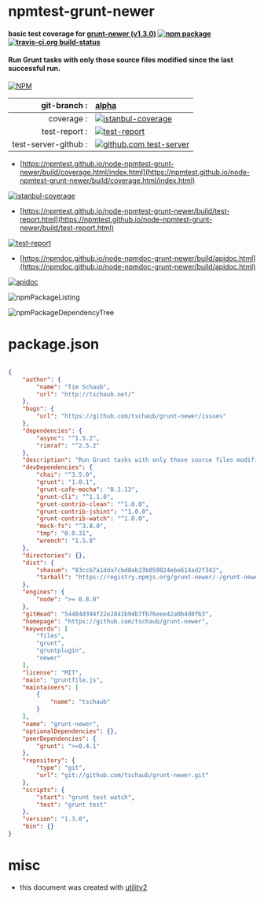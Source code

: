 # npmtest-grunt-newer

#### basic test coverage for  [grunt-newer (v1.3.0)](https://github.com/tschaub/grunt-newer)  [![npm package](https://img.shields.io/npm/v/npmtest-grunt-newer.svg?style=flat-square)](https://www.npmjs.org/package/npmtest-grunt-newer) [![travis-ci.org build-status](https://api.travis-ci.org/npmtest/node-npmtest-grunt-newer.svg)](https://travis-ci.org/npmtest/node-npmtest-grunt-newer)

#### Run Grunt tasks with only those source files modified since the last successful run.

[![NPM](https://nodei.co/npm/grunt-newer.png?downloads=true&downloadRank=true&stars=true)](https://www.npmjs.com/package/grunt-newer)

| git-branch : | [alpha](https://github.com/npmtest/node-npmtest-grunt-newer/tree/alpha)|
|--:|:--|
| coverage : | [![istanbul-coverage](https://npmtest.github.io/node-npmtest-grunt-newer/build/coverage.badge.svg)](https://npmtest.github.io/node-npmtest-grunt-newer/build/coverage.html/index.html)|
| test-report : | [![test-report](https://npmtest.github.io/node-npmtest-grunt-newer/build/test-report.badge.svg)](https://npmtest.github.io/node-npmtest-grunt-newer/build/test-report.html)|
| test-server-github : | [![github.com test-server](https://npmtest.github.io/node-npmtest-grunt-newer/GitHub-Mark-32px.png)](https://npmtest.github.io/node-npmtest-grunt-newer/build/app/index.html) | | build-artifacts : | [![build-artifacts](https://npmtest.github.io/node-npmtest-grunt-newer/glyphicons_144_folder_open.png)](https://github.com/npmtest/node-npmtest-grunt-newer/tree/gh-pages/build)|

- [https://npmtest.github.io/node-npmtest-grunt-newer/build/coverage.html/index.html](https://npmtest.github.io/node-npmtest-grunt-newer/build/coverage.html/index.html)

[![istanbul-coverage](https://npmtest.github.io/node-npmtest-grunt-newer/build/screenCapture.buildCi.browser.%252Ftmp%252Fbuild%252Fcoverage.lib.html.png)](https://npmtest.github.io/node-npmtest-grunt-newer/build/coverage.html/index.html)

- [https://npmtest.github.io/node-npmtest-grunt-newer/build/test-report.html](https://npmtest.github.io/node-npmtest-grunt-newer/build/test-report.html)

[![test-report](https://npmtest.github.io/node-npmtest-grunt-newer/build/screenCapture.buildCi.browser.%252Ftmp%252Fbuild%252Ftest-report.html.png)](https://npmtest.github.io/node-npmtest-grunt-newer/build/test-report.html)

- [https://npmdoc.github.io/node-npmdoc-grunt-newer/build/apidoc.html](https://npmdoc.github.io/node-npmdoc-grunt-newer/build/apidoc.html)

[![apidoc](https://npmdoc.github.io/node-npmdoc-grunt-newer/build/screenCapture.buildCi.browser.%252Ftmp%252Fbuild%252Fapidoc.html.png)](https://npmdoc.github.io/node-npmdoc-grunt-newer/build/apidoc.html)

![npmPackageListing](https://npmtest.github.io/node-npmtest-grunt-newer/build/screenCapture.npmPackageListing.svg)

![npmPackageDependencyTree](https://npmtest.github.io/node-npmtest-grunt-newer/build/screenCapture.npmPackageDependencyTree.svg)



# package.json

```json

{
    "author": {
        "name": "Tim Schaub",
        "url": "http://tschaub.net/"
    },
    "bugs": {
        "url": "https://github.com/tschaub/grunt-newer/issues"
    },
    "dependencies": {
        "async": "^1.5.2",
        "rimraf": "^2.5.2"
    },
    "description": "Run Grunt tasks with only those source files modified since the last successful run.",
    "devDependencies": {
        "chai": "^3.5.0",
        "grunt": "1.0.1",
        "grunt-cafe-mocha": "0.1.13",
        "grunt-cli": "^1.1.0",
        "grunt-contrib-clean": "^1.0.0",
        "grunt-contrib-jshint": "^1.0.0",
        "grunt-contrib-watch": "^1.0.0",
        "mock-fs": "^3.8.0",
        "tmp": "0.0.31",
        "wrench": "1.5.8"
    },
    "directories": {},
    "dist": {
        "shasum": "83ccb7a1dda7cbd8ab23b059024ebe614ad2f342",
        "tarball": "https://registry.npmjs.org/grunt-newer/-/grunt-newer-1.3.0.tgz"
    },
    "engines": {
        "node": ">= 0.8.0"
    },
    "gitHead": "54484d394f22e2841b94b7fb76eee42a0b4d0f63",
    "homepage": "https://github.com/tschaub/grunt-newer",
    "keywords": [
        "files",
        "grunt",
        "gruntplugin",
        "newer"
    ],
    "license": "MIT",
    "main": "gruntfile.js",
    "maintainers": [
        {
            "name": "tschaub"
        }
    ],
    "name": "grunt-newer",
    "optionalDependencies": {},
    "peerDependencies": {
        "grunt": ">=0.4.1"
    },
    "repository": {
        "type": "git",
        "url": "git://github.com/tschaub/grunt-newer.git"
    },
    "scripts": {
        "start": "grunt test watch",
        "test": "grunt test"
    },
    "version": "1.3.0",
    "bin": {}
}
```



# misc
- this document was created with [utility2](https://github.com/kaizhu256/node-utility2)
